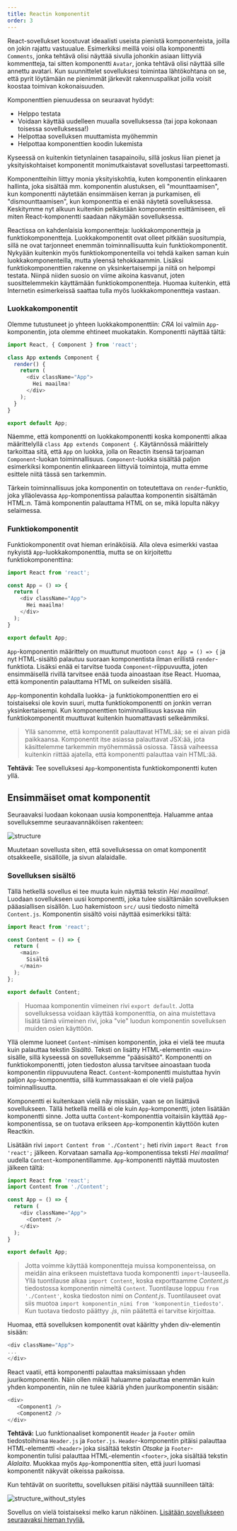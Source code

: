 ```yaml
---
title: Reactin komponentit
order: 3
---
```


React-sovellukset koostuvat ideaalisti useista pienistä komponenteista, joilla on jokin rajattu vastuualue. Esimerkiksi meillä voisi olla komponentti `Comments`, jonka tehtävä olisi näyttää sivulla johonkin asiaan liittyviä kommentteja, tai sitten komponentti `Avatar`, jonka tehtävä olisi näyttää sille annettu avatari. Kun suunnittelet sovelluksesi toimintaa lähtökohtana on se, että pyrit löytämään ne pienimmät järkevät rakennuspalikat joilla voisit koostaa toimivan kokonaisuuden.

Komponenttien pienuudessa on seuraavat hyödyt:
- Helppo testata
- Voidaan käyttää uudelleen muualla sovelluksessa (tai jopa kokonaan toisessa sovelluksessa!)
- Helpottaa sovelluksen muuttamista myöhemmin
- Helpottaa komponenttien koodin lukemista

Kyseessä on kuitenkin tietynlainen tasapainoilu, sillä  joskus liian pienet ja yksityiskohtaiset komponentit monimutkaistavat sovellustasi tarpeettomasti.

Komponentteihin liittyy monia yksityiskohtia, kuten komponentin elinkaaren hallinta, joka sisältää mm. komponentin alustuksen, eli "mounttaamisen", kun komponentti näytetään ensimmäisen kerran ja purkamisen, eli "dismounttaamisen", kun komponenttia ei enää näytetä sovelluksessa. Keskitymme nyt alkuun kuitenkin pelkästään komponentin esittämiseen, eli miten React-komponentti saadaan näkymään sovelluksessa.

Reactissa on kahdenlaisia komponentteja: luokkakomponentteja ja funktiokomponentteja. Luokkakomponentit ovat olleet pitkään suositumpia, sillä ne ovat tarjonneet enemmän toiminnallisuutta kuin funktiokomponentit. Nykyään kuitenkin myös funktiokomponenteilla voi tehdä kaiken saman kuin luokkakomponenteilla, mutta yleensä tehokkaammin. Lisäksi funktiokomponenttien rakenne on yksinkertaisempi ja niitä on helpompi testata. Niinpä niiden suosio on viime aikoina kasvanut, joten suosittelemmekin käyttämään funktiokomponentteja. Huomaa kuitenkin, että Internetin esimerkeissä saattaa tulla myös luokkakomponentteja vastaan.

### Luokkakomponentit
Olemme tutustuneet jo yhteen luokkakomponenttiin: _CRA_ loi valmiin `App`-komponentin, jota olemme ehtineet muokatakin. Komponentti näyttää tältä:
```js
import React, { Component } from 'react';

class App extends Component {
  render() {
    return (
      <div className="App">
        Hei maailma!
      </div>
    );
  }
}

export default App;
```

Näemme, että komponentti on luokkakomponentti koska komponentti alkaa määrittelyllä `class App extends Component {`. Käytännössä määrittely tarkoittaa sitä, että `App` on luokka, jolla on Reactin itsensä tarjoaman `Component`-luokan toiminnallisuus. `Component`-luokka sisältää paljon esimerkiksi komponentin elinkaareen liittyviä toimintoja, mutta emme esittele niitä tässä sen tarkemmin.

Tärkein toiminnallisuus joka komponentin on toteutettava on `render`-funktio, joka ylläolevassa `App`-komponentissa palauttaa komponentin sisältämän HTML:n. Tämä komponentin palauttama HTML on se, mikä lopulta näkyy selaimessa.

### Funktiokomponentit
Funktiokomponentit ovat hieman erinäköisiä. Alla oleva esimerkki vastaa nykyistä `App`-luokkakomponenttia, mutta se on kirjoitettu funktiokomponenttina:
```js
import React from 'react';

const App = () => {
  return (
    <div className="App">
      Hei maailma!
    </div>
  );
}

export default App;
```

`App`-komponentin määrittely on muuttunut muotoon `const App = () => {` ja nyt HTML-sisältö palautuu suoraan komponentista ilman erillistä `render`-funktiota. Lisäksi enää ei tarvitse tuoda `Component`-riippuvuutta, joten ensimmäisellä rivillä tarvitsee enää tuoda ainoastaan itse React. Huomaa, että komponentin palauttama HTML on sulkeiden sisällä.

`App`-komponentin kohdalla luokka- ja funktiokomponenttien ero ei toistaiseksi ole kovin suuri, mutta funktiokomponentti on jonkin verran yksinkertaisempi. Kun komponenttien toiminnallisuus kasvaa niin funktiokomponentit muuttuvat kuitenkin huomattavasti selkeämmiksi.

> Yllä sanomme, että komponentit palauttavat HTML:ää; se ei aivan pidä paikkaansa. Komponentit itse asiassa palauttavat JSX:ää, jota käsittelemme tarkemmin myöhemmässä osiossa. Tässä vaiheessa kuitenkin riittää ajatella, että komponentti palauttaa vain HTML:ää.

**Tehtävä:** Tee sovelluksesi `App`-komponentista funktiokomponentti kuten yllä.

## Ensimmäiset omat komponentit
Seuraavaksi luodaan kokonaan uusia komponentteja. Haluamme antaa sovelluksemme seuraavannäköisen rakenteen:

![structure](../images/structure.png)

Muutetaan sovellusta siten, että sovelluksessa on omat komponentit otsakkeelle, sisällölle, ja sivun alalaidalle.

### Sovelluksen sisältö
Tällä hetkellä sovellus ei tee muuta kuin näyttää tekstin _Hei maailma!_. Luodaan sovellukseen uusi komponentti, joka tulee sisältämään sovelluksen pääasiallisen sisällön. Luo hakemistoon `src/` uusi tiedosto nimeltä `Content.js`. Komponentin sisältö voisi näyttää esimerkiksi tältä:
```js
import React from 'react';

const Content = () => {
  return (
    <main>
      Sisältö
    </main>
  );
};

export default Content;
```
> Huomaa komponentin viimeinen rivi `export default`. Jotta sovelluksessa voidaan käyttää komponenttia, on aina muistettava lisätä tämä viimeinen rivi, joka "vie" luodun komponentin sovelluksen muiden osien käyttöön.

Yllä olemme luoneet `Content`-nimisen komponentin, joka ei vielä tee muuta kuin palauttaa tekstin _Sisältö_. Teksti on lisätty HTML-elementin `<main>` sisälle, sillä kyseessä on sovelluksemme "pääsisältö". Komponentti on funktiokomponentti, joten tiedoston alussa tarvitsee ainoastaan tuoda komponentin riippuvuutena React. `Content`-komponentti muistuttaa hyvin paljon `App`-komponenttia, sillä kummassakaan ei ole vielä paljoa toiminnallisuutta.

Komponentti ei kuitenkaan vielä näy missään, vaan se on lisättävä sovellukseen. Tällä hetkellä meillä ei ole kuin `App`-komponentti, joten lisätään komponentti sinne. Jotta uutta `Content`-komponenttia voitaisiin käyttää `App`-komponentissa, se on tuotava erikseen `App`-komponentin käyttöön kuten Reactkin.

Lisätään rivi `import Content from './Content';` heti rivin `import React from 'react';` jälkeen. Korvataan samalla `App`-komponentissa teksti _Hei maailma!_ uudella `Content`-komponentillamme. `App`-komponentti näyttää muutosten jälkeen tältä:
```js
import React from 'react';
import Content from './Content';

const App = () => {
  return (
    <div className="App">
      <Content />
    </div>
  );
}

export default App;
```

> Jotta voimme käyttää komponentteja muissa komponenteissa, on meidän aina erikseen muistettava tuoda komponentti `import`-lauseella. Yllä tuontilause alkaa `import Content`, koska exporttaamme _Content.js_ tiedostossa komponentin nimeltä `Content`. Tuontilause loppuu `from './Content'`, koska tiedoston nimi on _Content.js_. Tuontilauseet ovat siis muotoa `import komponentin_nimi from 'komponentin_tiedosto'`. Kun tuotava tiedosto päättyy _.js_, niin päätettä ei tarvitse kirjoittaa.

Huomaa, että sovelluksen komponentit ovat kääritty yhden div-elementin sisään:
```javascript
<div className="App">
...
</div>
```   

React vaatii, että komponentti palauttaa maksimissaan yhden juurikomponentin. Näin ollen mikäli haluamme palauttaa enemmän kuin yhden komponentin, niin ne tulee kääriä yhden juurikomponentin sisään:

```javascript
<div>
   <Component1 />
   <Component2 />
</div>
```

**Tehtävä:** Luo funktionaaliset komponentit `Header` ja `Footer` omiin tiedostoihinsa `Header.js` ja `Footer.js`. `Header`-komponentin pitäisi palauttaa HTML-elementti `<header>` joka sisältää tekstin _Otsake_ ja `Footer`-komponentin tulisi palauttaa HTML-elementin `<footer>`, joka sisältää tekstin _Alalaita_. Muokkaa myös `App`-komponenttia siten, että juuri luomasi komponentit näkyvät oikeissa paikoissa.

Kun tehtävät on suoritettu, sovelluksen pitäisi näyttää suunnilleen tältä:

![structure_without_styles](../images/structure_without_styles.png)

Sovellus on vielä toistaiseksi melko karun näköinen. [Lisätään sovellukseen seuraavaksi hieman tyyliä.](https://codento.github.io/react-workshop-2/tyylit/)